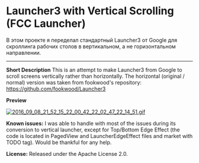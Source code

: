 Launcher3 with Vertical Scrolling (FCC Launcher)
=========

В этом проекте я переделал стандартный Launcher3 от Google для скроллинга рабочих столов в вертикальном, а не горизонтальном направлении.

----
**Short Description**
This is an attempt to make Launcher3 from Google to scroll screens vertically rather than horizontally.
The horizontal (original / normal) version was taken from fookwood's repository: https://github.com/fookwood/Launcher3

**Preview**

[![2016_09_08_21_52_15_22_00_42_22_02_47_22_14_51.gif](https://s11.postimg.org/xcqolgdir/2016_09_08_21_52_15_22_00_42_22_02_47_22_14_51.gif)](https://postimg.org/image/9yip9ivlb/)

**Known issues:**
I was able to handle with most of the issues during its conversion to vertical launcher, except for Top/Bottom Edge Effect (the code is located in PagedView and LauncherEdgeEffect files and market with TODO tag). Would be thankful for any help.

**License:**
Released under the Apache License 2.0.